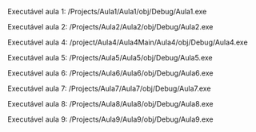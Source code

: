 Executável aula 1: /Projects/Aula1/Aula1/obj/Debug/Aula1.exe

Executável aula 2: /Projects/Aula2/Aula2/obj/Debug/Aula2.exe

Executável aula 4: /project/Aula4/Aula4Main/Aula4/obj/Debug/Aula4.exe

Executável aula 5: /Projects/Aula5/Aula5/obj/Debug/Aula5.exe

Executável aula 6: /Projects/Aula6/Aula6/obj/Debug/Aula6.exe

Executável aula 7: /Projects/Aula7/Aula7/obj/Debug/Aula7.exe

Executável aula 8: /Projects/Aula8/Aula8/obj/Debug/Aula8.exe

Executável aula 9: /Projects/Aula9/Aula9/obj/Debug/Aula9.exe
